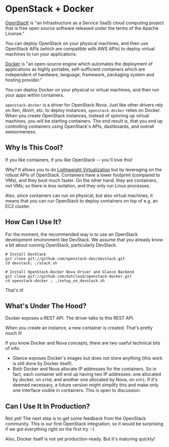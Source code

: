 OpenStack + Docker
==================

[OpenStacK](http://en.wikipedia.org/wiki/OpenStack) is
"an Infrastructure as a Service (IaaS) cloud computing project that is free
open source software released under the terms of the Apache License."

You can deploy OpenStack on your physical machines, and then use OpenStack
APIs (which are compatible with AWS APIs) to deploy virtual machines to
run your applications.

[Docker](http://www.docker.io) is "an open-source engine
which automates the deployment of applications as highly portable, self-sufficient
containers which are independent of hardware, language, framework, packaging system
and hosting provider."

You can deploy Docker on your physical or virtual machines, and then run
your apps within containers.

`openstack-docker` is a driver for OpenStack Nova. Just like other drivers
rely on Xen, libvirt, etc. to deploy instances, `openstack-docker` relies on
Docker. When you create OpenStack instances, instead of spinning up
virtual machines, you will be starting containers. The end result is,
that you end up controlling containers using OpenStack's APIs, dashboards,
and overall awesomeness.


Why Is This Cool?
-----------------

If you like containers, if you like OpenStack -- you'll love this!

Why? It allows you to do [Lightweight Virtualization](http://blog.dotcloud.com/scale11)
but by leveraging on the robust APIs of OpenStack. Containers have a lower footprint
(compared to VMs), and they boot much faster. On the other hand, they are containers,
not VMs; so there is less isolation, and they only run Linux processes.

Also, since containers can run on physical, but also virtual machines,
it means that you can run OpenStack to deploy containers on top of e.g.
an EC2 cluster.



How Can I Use It?
-----------------

For the moment, the recommended way is to use an OpenStack development environment
like DevStack. We assume that you already know a bit about running OpenStack,
particularly DevStack.


```
# Install DevStack
git clone git://github.com/openstack-dev/devstack.git
cd devstack; ./stack.sh

# Install OpenStack-Docker Nova Driver and Glance Backend
git clone git://github.com/dotcloud/openstack-docker.git
cd openstack-docker ; ./setup_on_devstack.sh
```

That's it!


What's Under The Hood?
----------------------

Docker exposes a REST API. The driver talks to this REST API.

When you create an instance, a new container is created. That's pretty much it!

If you know Docker and Nova concepts, there are two useful technical bits of info:

- Glance exposes Docker's images but does not store anything (this work is still
  done by Docker itself).
- Both Docker and Nova allocate IP addresses for the containers. So in fact, each
  container will end up having two IP addresses: one allocated by docker, on `eth0`;
  and another one allocated by Nova, on `eth1`. If it's deemed necessary, a future
  version might simplify this and make only one interface visible in containers.
  This is open to discussion.


Can I Use It In Production?
---------------------------

Not yet! The next step is to get some feedback from the OpenStack community.
This is our first OpenStack integration, so it would be surprising if we got
everything right on the first try :-)

Also, Docker itself is not yet production-ready. But it's maturing quickly!

